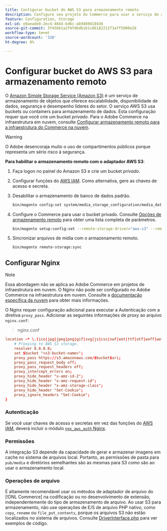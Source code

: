 ```yaml
---
title: Configurar bucket do AWS S3 para armazenamento remoto
description: Configure seu projeto do Commerce para usar o serviço de armazenamento AWS S3 para armazenamento remoto.
feature: Configuration, Storage
exl-id: e8aeade8-2ec4-4844-bd6c-ab9489d10436
source-git-commit: 3f45b61a2f4fd6db161c66182212f3aff5900e26
workflow-type: tm+mt
source-wordcount: '328'
ht-degree: 0%

---
```


# Configurar bucket do AWS S3 para armazenamento remoto

O [Amazon Simple Storage Service (Amazon S3)][AWS S3] é um serviço de armazenamento de objetos que oferece escalabilidade, disponibilidade de dados, segurança e desempenho líderes do setor. O serviço AWS S3 usa buckets ou containers para armazenamento de dados. Esta configuração requer que você crie um bucket _privado_. Para o Adobe Commerce na infraestrutura em nuvem, consulte [Configurar armazenamento remoto para a infraestrutura do Commerce na nuvem](cloud-support.md).

>[!WARNING]
>
>O Adobe desencoraja muito o uso de compartimentos públicos porque representa um sério risco à segurança.

**Para habilitar o armazenamento remoto com o adaptador AWS S3**:

1. Faça logon no painel do Amazon S3 e crie um bucket _privado_.

1. Configurar funções do [AWS IAM]. Como alternativa, gere as chaves de acesso e secreta.

1. Desabilitar o armazenamento de banco de dados padrão.

   ```bash
   bin/magento config:set system/media_storage_configuration/media_database 0
   ```

1. Configure o Commerce para usar o bucket privado. Consulte [Opções de armazenamento remoto](remote-storage.md#remote-storage-options) para obter uma lista completa de parâmetros.

   ```bash
   bin/magento setup:config:set --remote-storage-driver="aws-s3" --remote-storage-bucket="<bucket-name>" --remote-storage-region="<region-name>" --remote-storage-prefix="<optional-prefix>" --remote-storage-key=<optional-access-key> --remote-storage-secret=<optional-secret-key> -n
   ```

1. Sincronizar arquivos de mídia com o armazenamento remoto.

   ```bash
   bin/magento remote-storage:sync
   ```

## Configurar Nginx

>[!NOTE]
>
>Essa abordagem não se aplica ao Adobe Commerce em projetos de infraestrutura em nuvem. O Nginx não pode ser configurado no Adobe Commerce na infraestrutura em nuvem. Consulte a [documentação específica da nuvem](cloud-support.md) para obter mais informações.

O Nginx requer configuração adicional para executar a Autenticação com a diretiva `proxy_pass`. Adicionar as seguintes informações de proxy ao arquivo `nginx.conf`:

>nginx.conf

```conf
location ~* \.(ico|jpg|jpeg|png|gif|svg|js|css|swf|eot|ttf|otf|woff|woff2)$ {
    # Proxying to AWS S3 storage.
    resolver 8.8.8.8;
    set $bucket "<s3-bucket-name>";
    proxy_pass https://s3.amazonaws.com/$bucket$uri;
    proxy_pass_request_body off;
    proxy_pass_request_headers off;
    proxy_intercept_errors on;
    proxy_hide_header "x-amz-id-2";
    proxy_hide_header "x-amz-request-id";
    proxy_hide_header "x-amz-storage-class";
    proxy_hide_header "Set-Cookie";
    proxy_ignore_headers "Set-Cookie";
}
```

### Autenticação

Se você usar chaves de acesso e secretas em vez das funções do [AWS IAM], deverá incluir o módulo [`ngx_aws_auth` Nginx][ngx repo].

### Permissões

A integração S3 depende da capacidade de gerar e armazenar imagens em cache no sistema de arquivos local. Portanto, as permissões de pasta para `pub/media` e diretórios semelhantes são as mesmas para S3 como são ao usar o armazenamento local.

### Operações de arquivo

É altamente recomendável usar os métodos de adaptador de arquivo do [!DNL Commerce] na codificação ou no desenvolvimento de extensão, independentemente do tipo de armazenamento de arquivo. Ao usar S3 para armazenamento, não use operações de E/S de arquivo PHP nativo, como `copy`, `rename` ou `file_put_contents`, porque os arquivos S3 não estão localizados no sistema de arquivos. Consulte [DriverInterface.php](https://github.com/magento/magento2/blob/2.4-develop/lib/internal/Magento/Framework/Filesystem/DriverInterface.php#L18) para ver exemplos de código.

<!-- link definitions -->

[AWS S3]: https://aws.amazon.com/s3
[AWS IAM]: https://aws.amazon.com/iam/
[ngx repo]: https://github.com/anomalizer/ngx_aws_auth
